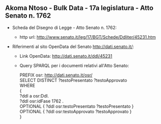 ## Akoma Ntoso - Bulk Data - 17a legislatura - Atto Senato n. 1762 ##

* Scheda del Disegno di Legge - Atto Senato n. 1762:
	* http url: http://www.senato.it/leg/17/BGT/Schede/Ddliter/45231.htm

* Riferimenti al sito OpenData del Senato http://dati.senato.it/:
	* Link OpenData: http://dati.senato.it/ddl/45231
	* Query SPARQL per i documenti relativi all'Atto Senato:

        PREFIX osr: <http://dati.senato.it/osr/>  
		SELECT DISTINCT ?testoPresentato ?testoApprovato  
		WHERE  
		{  
		    ?ddl a osr:Ddl.  
		    ?ddl osr:idFase 1762 .  
		    OPTIONAL { ?ddl osr:testoPresentato ?testoPresentato }  
		    OPTIONAL { ?ddl osr:testoApprovato ?testoApprovato }  
		}
		